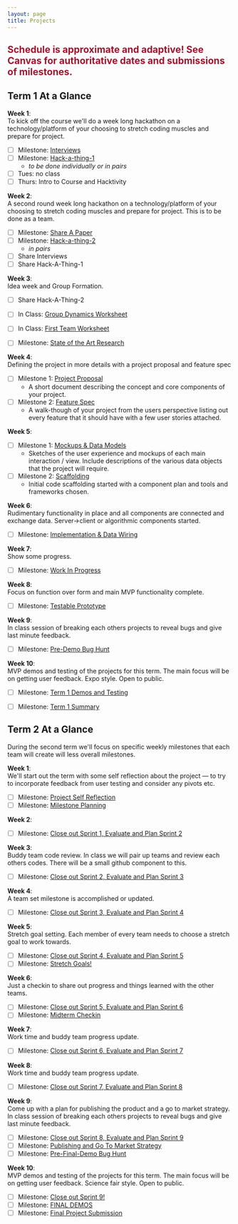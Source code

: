 ```yaml
---
layout: page
title: Projects
---
```



<!-- ## <span style="color: #F27D00">Project Info Coming Soon</span> ## -->

## <span style="color: #9d162e">Schedule is approximate and adaptive! See Canvas for authoritative dates and submissions of milestones.</span> ##


## Term 1 At a Glance

**Week 1**:<br>
To kick off the course we'll do a week long hackathon on a technology/platform of your choosing to stretch coding muscles and prepare for project.

- [ ] Milestone: [Interviews](milestones/interviews)<br>
- [ ] Milestone: [Hack-a-thing-1](milestones/hack-a-thing-1)<br>
  - *to be done individually or in pairs*
- [ ] Tues: no class
- [ ] Thurs: Intro to Course and Hacktivity

**Week 2**:<br>
  A second round week long hackathon on a technology/platform of your choosing to stretch coding muscles and prepare for project. This is to be done as a team.

- [ ] Milestone: [Share A Paper](milestones/paper-presentation)<br>
- [ ] Milestone: [Hack-a-thing-2](milestones/hack-a-thing-2)
  - *in pairs*
- [ ] Share Interviews
- [ ] Share Hack-A-Thing-1

**Week 3**:<br>
  Idea week and Group Formation.
  
- [ ] Share Hack-A-Thing-2

- [ ] In Class: [Group Dynamics Worksheet](milestones/group-dynamics-worksheet)
- [ ] In Class: [First Team Worksheet](milestones/first-meeting)

- [ ] Milestone: [State of the Art Research](milestones/project-research)

**Week 4**:<br>
  Defining the project in more details with a project proposal and feature spec

- [ ] Milestone 1: [Project Proposal](milestones/project-proposal)
  - A short document describing the concept and core components of your project.
- [ ] Milestone 2: [Feature Spec](milestones/feature-spec)
  - A walk-though of your project from the users perspective listing out every feature that it should have with a few user stories attached.

**Week 5**:<br>

- [ ] Milestone 1: [Mockups & Data Models](milestones/mockups-models)
  - Sketches of the user experience and mockups of each main interaction / view. Include descriptions of the various data objects that the project will require.
- [ ] Milestone 2: [Scaffolding](milestones/scaffolding)
  - Initial code scaffolding started with a component plan and tools and frameworks chosen.


**Week 6**:<br>
  Rudimentary functionality in place and all components are connected and exchange data. Server->client or algorithmic components started.

- [ ] Milestone: [Implementation & Data Wiring](milestones/wiring)

**Week 7**:<br>
  Show some progress.

- [ ] Milestone: [Work In Progress](milestones/workinprogress)

**Week 8**:<br>
  Focus on function over form and main MVP functionality complete.

- [ ] Milestone: [Testable Prototype](milestones/testable_prototype)

**Week 9**:<br>
  In class session of breaking each others projects to reveal bugs and give last minute feedback.

- [ ] Milestone: [Pre-Demo Bug Hunt](milestones/bughunt)

**Week 10**:<br>
  MVP demos and testing of the projects for this term. The main focus will be on getting user feedback. Expo style. Open to public.

- [ ] Milestone: [Term 1 Demos and Testing](milestones/t1-demos)
- [ ] Milestone: [Term 1 Summary](milestones/t1-summary)


## Term 2 At a Glance
During the second term we'll focus on specific weekly milestones that each team will create will less overall milestones.

**Week 1**:<br>
  We'll start out the term with some self reflection about the project — to try to incorporate feedback from user testing and consider any pivots etc.

  - [ ] Milestone: [Project Self Reflection](milestones/project-self-reflection)
  - [ ] Milestone: [Milestone Planning](milestones/milestone-plan)

**Week 2**:<br>
  
  - [ ] Milestone: [Close out Sprint 1, Evaluate and Plan Sprint 2](milestones/sprint1)

**Week 3**:<br>
  Buddy team code review. In class we will pair up teams and review each others codes. There will be a small github component to this.

  - [ ] Milestone: [Close out Sprint 2, Evaluate and Plan Sprint 3](milestones/sprint2)

**Week 4**:<br>
  A team set milestone is accomplished or updated.

  - [ ] Milestone: [Close out Sprint 3, Evaluate and Plan Sprint 4](milestones/sprint3)

**Week 5**:<br>
  Stretch goal setting.  Each member of every team needs to choose a stretch goal to work towards.

  - [ ] Milestone: [Close out Sprint 4, Evaluate and Plan Sprint 5](milestones/sprint4)
  - [ ] Milestone: [Stretch Goals!](milestones/stretch-goals)

**Week 6**:<br>
  Just a checkin to share out progress and things learned with the other teams.

  - [ ] Milestone: [Close out Sprint 5, Evaluate and Plan Sprint 6](milestones/sprint5)
  - [ ] Milestone: [Midterm Checkin](milestones/midterm-checkin)

**Week 7**:<br>
  Work time and buddy team progress update.

  - [ ] Milestone: [Close out Sprint 6, Evaluate and Plan Sprint 7](milestones/sprint6)

**Week 8**:<br>
  Work time and buddy team progress update.

  - [ ] Milestone: [Close out Sprint 7, Evaluate and Plan Sprint 8](milestones/sprint7)

**Week 9**:<br>
  Come up with a plan for publishing the product and a go to market strategy.
  In class session of breaking each others projects to reveal bugs and give last minute feedback.

  - [ ] Milestone: [Close out Sprint 8, Evaluate and Plan Sprint 9](milestones/sprint8)
  - [ ] Milestone: [Publishing and Go To Market Strategy](milestones/publishing)
  - [ ] Milestone: [Pre-Final-Demo Bug Hunt](milestones/final-bughunt)

**Week 10**:<br>
  MVP demos and testing of the projects for this term. The main focus will be on getting user feedback. Science fair style. Open to public.

  - [ ] Milestone: [Close out Sprint 9!](milestones/sprint9)
  - [ ] Milestone: [FINAL DEMOS](milestones/demos)
  - [ ] Milestone: [Final Project Submission](milestones/final)
